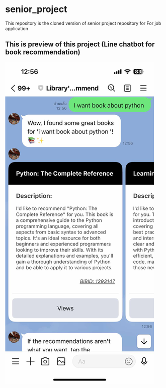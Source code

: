 # senior_project
This repository is the cloned version of senior project repository for For job application

## This is preview of this project (Line chatbot for book recommendation)
![Alt text](Picture_Readme/Real_UI_2.jpg)
